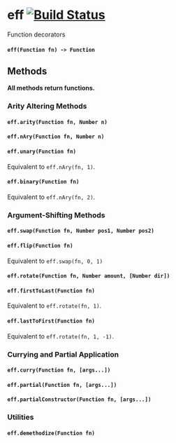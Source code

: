 # eff [![Build Status](https://travis-ci.org/nickb1080/eff.svg?branch=master)](https://travis-ci.org/nickb1080/eff)

Function decorators

#### `eff(Function fn) -> Function`

## Methods
**All methods return functions.**

### Arity Altering Methods
#### `eff.arity(Function fn, Number n)`

#### `eff.nAry(Function fn, Number n)`

#### `eff.unary(Function fn)`
Equivalent to `eff.nAry(fn, 1)`.

#### `eff.binary(Function fn)`
Equivalent to `eff.nAry(fn, 2)`.

### Argument-Shifting Methods
#### `eff.swap(Function fn, Number pos1, Number pos2)`

#### `eff.flip(Function fn)`
Equivalent to `eff.swap(fn, 0, 1)`

#### `eff.rotate(Function fn, Number amount, [Number dir])`

#### `eff.firstToLast(Function fn)`
Equivalent to `eff.rotate(fn, 1)`.

#### `eff.lastToFirst(Function fn)`
Equivalent to `eff.rotate(fn, 1, -1)`.

### Currying and Partial Application
#### `eff.curry(Function fn, [args...])`

#### `eff.partial(Function fn, [args...])`

#### `eff.partialConstructor(Function fn, [args...])`

### Utilities
#### `eff.demethodize(Function fn)`